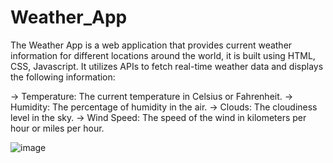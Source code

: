 # Weather_App
The Weather App is a web application that provides current weather information for different locations around the world, it is built using HTML, CSS, Javascript. It utilizes APIs to fetch real-time weather data and
displays the following information:

-> Temperature: The current temperature in Celsius or Fahrenheit.
-> Humidity: The percentage of humidity in the air.
-> Clouds: The cloudiness level in the sky.
-> Wind Speed: The speed of the wind in kilometers per hour or miles per hour.



![image](https://github.com/ShrutiSingh-1/Weather_App/assets/98824644/fe089f59-228a-4257-a769-0e6bdba43f3d)
